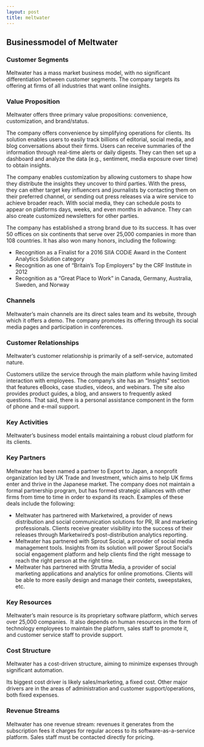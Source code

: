 ```yaml
---
layout: post
title: meltwater
---
```


Businessmodel of Meltwater
---------------------------

### Customer Segments

Meltwater has a mass market business model, with no significant differentiation between customer segments. The company targets its offering at firms of all industries that want online insights.

### Value Proposition

Meltwater offers three primary value propositions: convenience, customization, and brand/status.

The company offers convenience by simplifying operations for clients. Its solution enables users to easily track billions of editorial, social media, and blog conversations about their firms. Users can receive summaries of the information through real-time alerts or daily digests. They can then set up a dashboard and analyze the data (e.g., sentiment, media exposure over time) to obtain insights.

The company enables customization by allowing customers to shape how they distribute the insights they uncover to third parties. With the press, they can either target key influencers and journalists by contacting them on their preferred channel, or sending out press releases via a wire service to achieve broader reach. With social media, they can schedule posts to appear on platforms days, weeks, and even months in advance. They can also create customized newsletters for other parties.

The company has established a strong brand due to its success. It has over 50 offices on six continents that serve over 25,000 companies in more than 108 countries. It has also won many honors, including the following:

 * Recognition as a Finalist for a 2016 SIIA CODiE Award in the Content Analytics Solution category
* Recognition as one of “Britain’s Top Employers” by the CRF Institute in 2012
* Recognition as a “Great Place to Work” in Canada, Germany, Australia, Sweden, and Norway
 ### Channels

Meltwater’s main channels are its direct sales team and its website, through which it offers a demo. The company promotes its offering through its social media pages and participation in conferences.

### Customer Relationships

Meltwater’s customer relationship is primarily of a self-service, automated nature.

Customers utilize the service through the main platform while having limited interaction with employees. The company’s site has an “Insights” section that features eBooks, case studies, videos, and webinars. The site also provides product guides, a blog, and answers to frequently asked questions. That said, there is a personal assistance component in the form of phone and e-mail support.

### Key Activities

Meltwater’s business model entails maintaining a robust cloud platform for its clients.

### Key Partners

Meltwater has been named a partner to Export to Japan, a nonprofit organization led by UK Trade and Investment, which aims to help UK firms enter and thrive in the Japanese market. The company does not maintain a formal partnership program, but has formed strategic alliances with other firms from time to time in order to expand its reach. Examples of these deals include the following:

 * Meltwater has partnered with Marketwired, a provider of news distribution and social communication solutions for PR, IR and marketing professionals. Clients receive greater visibility into the success of their releases through Marketwired’s post-distribution analytics reporting.
* Meltwater has partnered with Sprout Social, a provider of social media management tools. Insights from its solution will power Sprout Social’s social engagement platform and help clients find the right message to reach the right person at the right time.
* Meltwater has partnered with Strutta Media, a provider of social marketing applications and analytics for online promotions. Clients will be able to more easily design and manage their contets, sweepstakes, etc.
 ### Key Resources

Meltwater’s main resource is its proprietary software platform, which serves over 25,000 companies.  It also depends on human resources in the form of technology employees to maintain the platform, sales staff to promote it, and customer service staff to provide support.

### Cost Structure

Meltwater has a cost-driven structure, aiming to minimize expenses through significant automation.

Its biggest cost driver is likely sales/marketing, a fixed cost. Other major drivers are in the areas of administration and customer support/operations, both fixed expenses.

### Revenue Streams

Meltwater has one revenue stream: revenues it generates from the subscription fees it charges for regular access to its software-as-a-service platform. Sales staff must be contacted directly for pricing.
